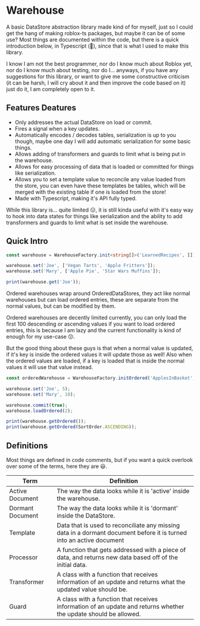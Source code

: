 # Warehouse

A basic DataStore abstraction library made kind of for myself, just so I could get the hang of making roblox-ts packages, but maybe it can be of some use?
Most things are documented within the code, but there is a quick introduction below, in Typescript (💙), since that is what I used to make this library.

I know I am not the best programmer, nor do I know much about Roblox yet, nor do I know much about testing, nor do I... anyways, if you have any suggestions for this library, or want to give me some constructive criticism (it can be harsh, I will cry about it and then improve the code based on it) just do it, I am completely open to it.

## Features Deatures

-   Only addresses the actual DataStore on load or commit.
-   Fires a signal when a key updates.
-   Automatically encodes / decodes tables, serialization is up to you though, maybe one day I will add automatic serialization for some basic things.
-   Allows adding of transformers and guards to limit what is being put in the warehouse.
-   Allows for easy processing of data that is loaded or committed for things like serialization.
-   Allows you to set a template value to reconcile any value loaded from the store, you can even have these templates be tables, which will be merged with the existing table if one is loaded from the store!
-   Made with Typescript, making it's API fully typed.

While this library is... quite limited 😑, it is still kinda useful with it's easy way to hook into data states for things like serialization and the ability to add transformers and guards to limit what is set inside the warehouse.

## Quick Intro

```ts
const warehouse = WarehouseFactory.init<string[]>('LearnedRecipes', []);

warehouse.set('Joe', ['Vegan Tarts', 'Apple Fritters']);
warehouse.set('Mary', ['Apple Pie', 'Star Wars Muffins']);

print(warehouse.get('Joe'));
```

Ordered warehouses wrap around OrderedDataStores, they act like normal warehouses but can load ordered entries, these are separate from the normal values, but can be modified by them.

Ordered warehouses are decently limited currently, you can only load the first 100 descending or ascending values if you want to load ordered entries, this is because I am lazy and the current functionality is kind of enough for my use-case 😗.

But the good thing about these guys is that when a normal value is updated, if it's key is inside the ordered values it will update those as well! Also when the ordered values are loaded, if a key is loaded that is inside the normal values it will use that value instead.

```ts
const orderedWarehouse = WarehouseFactory.initOrdered('ApplesInBasket');

warehouse.set('Joe', 5);
warehouse.set('Mary', 10);

warehouse.commit(true);
warehouse.loadOrdered(2);

print(warehouse.getOrdered());
print(warehouse.getOrdered(SortOrder.ASCENDING));
```

## Definitions

Most things are defined in code comments, but if you want a quick overlook over some of the terms, here they are 😃.

| Term             | Definition                                                                                                           |
| ---------------- | -------------------------------------------------------------------------------------------------------------------- |
| Active Document  | The way the data looks while it is 'active' inside the warehouse.                                                    |
| Dormant Document | The way the data looks while it is 'dormant' inside the DataStore.                                                   |
| Template         | Data that is used to reconciliate any missing data in a dormant document before it is turned into an active document |
| Processor        | A function that gets addressed with a piece of data, and returns new data based off of the initial data.             |
| Transformer      | A class with a function that receives information of an update and returns what the updated value should be.         |
| Guard            | A class with a function that receives information of an update and returns whether the update should be allowed.     |
